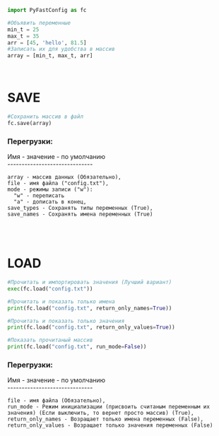 ```Python
import PyFastConfig as fc

#Объявить переменные
min_t = 25
max_t = 35
arr = [45, 'hello', 81.5]
#Записать их для удобства в массив
array = [min_t, max_t, arr]
```
</br>

# SAVE
```Python
#Сохранить массив в файл
fc.save(array)
```

### Перегрузки: </br>
Имя - значение - по умолчанию </br>
------------------------------ </br>
```
array - массив данных (Обязательно),
file - имя файла ("config.txt"),
mode - режимы записи ("w"):
  "w" - переписать
  "a" - дописать в конец,
save_types - Сохранять типы переменных (True),
save_names - Сохранять имена переменных (True)
```
</br></br>

# LOAD
```Python
#Прочитать и импортировать значения (Лучший вариант)
exec(fc.load("config.txt"))

#Прочитать и показать только имена
print(fc.load("config.txt", return_only_names=True))

#Прочитать и показать только значения
print(fc.load("config.txt", return_only_values=True))

#Показать прочитаный массив
print(fc.load("config.txt", run_mode=False))
```

### Перегрузки: </br>
Имя - значение - по умолчанию </br>
------------------------------ </br>
```
file - имя файла (Обязательно),
run_mode - Режим инициализации (присвоить считаным переменным их значения) (Если выключить, то вернет просто массив) (True),
return_only_names - Возращает только имена переменных (False),
return_only_values - Возращает только значения переменных (False)
```
